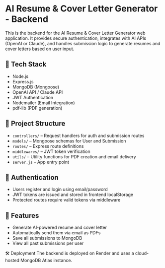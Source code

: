 # AI Resume & Cover Letter Generator - Backend

This is the backend for the AI Resume & Cover Letter Generator web application. It provides secure authentication, integrates with AI APIs (OpenAI or Claude), and handles submission logic to generate resumes and cover letters based on user input.

## 🚀 Tech Stack

- Node.js
- Express.js
- MongoDB (Mongoose)
- OpenAI API / Claude API
- JWT Authentication
- Nodemailer (Email Integration)
- pdf-lib (PDF generation)

## 📁 Project Structure

- `controllers/` – Request handlers for auth and submission routes
- `models/` – Mongoose schemas for User and Submission
- `routes/` – Express route definitions
- `middlewares/` – JWT token verification
- `utils/` – Utility functions for PDF creation and email delivery
- `server.js` – App entry point

## 🔐 Authentication

- Users register and login using email/password
- JWT tokens are issued and stored in frontend localStorage
- Protected routes require valid tokens via middleware

## 📩 Features

- Generate AI-powered resume and cover letter
- Automatically send them via email as PDFs
- Save all submissions to MongoDB
- View all past submissions per user

🛠️ Deployment
The backend is deployed on Render and uses a cloud-hosted MongoDB Atlas instance.

